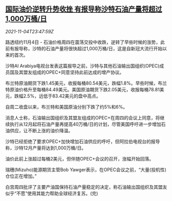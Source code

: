 <!--1636070462000-->
[国际油价逆转升势收挫 有报导称沙特石油产量将超过1,000万桶/日](https://cn.reuters.com/article/global-oil-drv-sa-1105-idCNKBS2HP2VI)
------

<div><i>2021-11-04T23:47:59Z</i></div><p>路透纽约11月4日 - 石油价格周四在震荡交投中收跌，逆转了早些时候的涨势，此前有报导称，沙特的石油产量将很快超过1,000万桶/日，这是自新冠大流行开始以来的首次。</p><p>沙特Al Arabiya电视台发表这篇报导之前，沙特与其他石油输出国组织(OPEC)成员国及其盟友组成的OPEC+同意坚持此前达成的增产协议。</p><p>布兰特原油期货下跌1.45美元，收报每桶80.54美元，跌幅1.8%。早些时候，布兰特原油价格升至每桶84.49美元。美国原油期货下跌2.05美元，收报每桶78.81美元，跌幅2.5%，远低于83.42美元的盘中高点。</p><p>自周二收盘以来，布兰特和美国原油分别下跌了约5%和6%。</p><p>消息人士称，石油输出国组织及其盟友组成的OPEC+在周四的会议上同意，将继续执行从12月起将石油产量再提高40万桶/日的计划，尽管美国呼吁进一步增加石油供应，让不断上涨的油价降温。</p><p>沙特已经拒绝了要求OPEC+加快增加石油供应的呼吁，但阿拉伯电视台的报导称，沙特12月产量将达到1,000万桶/日。</p><p>油价此前上涨超过每桶2美元，但伴随OPEC+会议的召开，涨幅开始回落。</p><p>瑞穗(Mizuho)能源期货主管Bob Yawger表示，在OPEC会议之前，“大量(投机性)仓位正在增加。”</p><p>白宫周四批评了主要产油国保持石油产量稳定的决定，称石油输出国组织及其盟友似乎“不愿”使用其能力帮助全球经济复苏。(完)</p>
